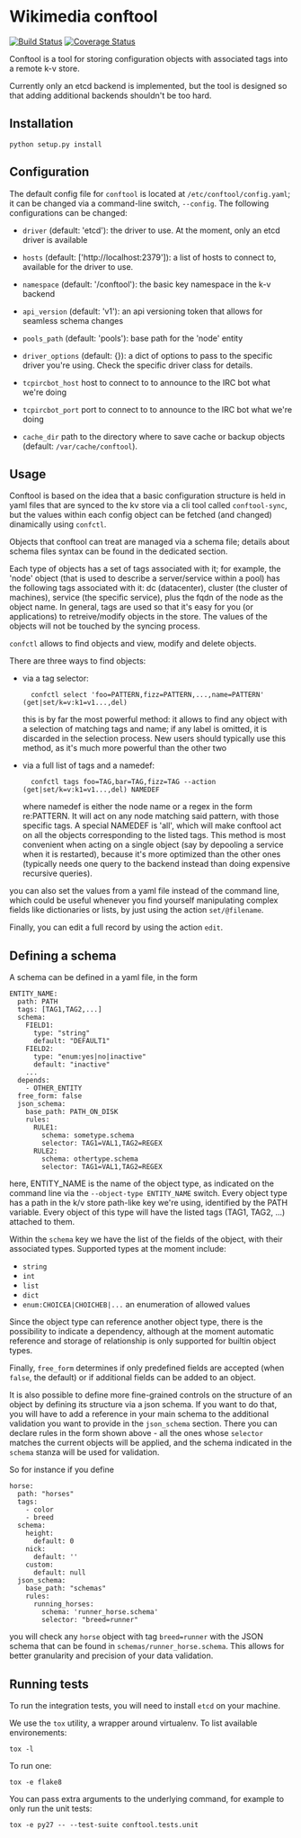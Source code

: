 Wikimedia conftool
=======================

[![Build Status](https://travis-ci.org/wikimedia/operations-software-conftool.svg?branch=master)](https://travis-ci.org/wikimedia/operations-software-conftool)
[![Coverage Status](https://coveralls.io/repos/github/wikimedia/operations-software-conftool/badge.svg?branch=master)](https://coveralls.io/github/wikimedia/operations-software-conftool?branch=master)

Conftool is a tool for storing configuration
objects with associated tags into a remote k-v store.

Currently only an etcd backend is implemented, but the tool is
designed so that adding additional backends shouldn't be too hard.

Installation
------------

    python setup.py install

Configuration
-------------

The default config file for `conftool` is located at
`/etc/conftool/config.yaml`; it can be changed via a command-line
switch, `--config`. The following configurations can be changed:

* `driver` (default: 'etcd'): the driver to use. At the moment, only an
  etcd driver is available

* `hosts` (default: ['http://localhost:2379']): a list of hosts to
  connect to, available for the driver to use.

* `namespace` (default: '/conftool'): the basic key namespace in the
  k-v backend

* `api_version` (default: 'v1'): an api versioning token that allows
  for seamless schema changes

* `pools_path` (default: 'pools'): base path for the 'node' entity

* `driver_options` (default: {}): a dict of options to pass to the
  specific driver you're using. Check the specific driver class for
  details.

* `tcpircbot_host` host to connect to to announce to the IRC bot what
  we're doing

* `tcpircbot_port` port to connect to to announce to the IRC bot what
  we're doing

* `cache_dir` path to the directory where to save cache or backup objects
  (default: `/var/cache/conftool`).

Usage
-----

Conftool is based on the idea that a basic configuration structure is
held in yaml files that are synced to the kv store via a cli tool
called `conftool-sync`, but the values within each config object can be
fetched (and changed) dinamically using `confctl`.

Objects that conftool can treat are managed via a schema file; details
about schema files syntax can be found in the dedicated section.

Each type of objects has a set of tags associated with it; for example,
the 'node' object (that is used to describe a server/service within a
pool) has the following tags associated with it: dc (datacenter),
cluster (the cluster of machines), service (the specific service),
plus the fqdn of the node as the object name. In general, tags are
used so that it's easy for you (or applications) to retreive/modify
objects in the store. The values of the objects will not be touched by
the syncing process.

`confctl` allows to find objects and view, modify and delete objects.

There are three ways to find objects:

* via a tag selector:

        confctl select 'foo=PATTERN,fizz=PATTERN,...,name=PATTERN' (get|set/k=v:k1=v1...,del)

  this is by far the most powerful method: it allows to find any object with a
  selection of matching tags and name; if any label is omitted, it is discarded
  in the selection process. New users should typically use this method, as it's
  much more powerful than the other two

* via a full list of tags and a namedef:

        confctl tags foo=TAG,bar=TAG,fizz=TAG --action (get|set/k=v:k1=v1...,del) NAMEDEF

  where namedef is either the node name or a regex in the form re:PATTERN. It
  will act on any node matching said pattern, with those specific tags. A
  special NAMEDEF is 'all', which will make conftool act on all the objects
  corresponding to the listed tags. This method is most convenient when acting
  on a single object (say by depooling a service when it is restarted), because
  it's more optimized than the other ones (typically needs one query to the backend
  instead than doing expensive recursive queries).

you can also set the values from a yaml file instead of the command line,
which could be useful whenever you find yourself manipulating complex
fields like dictionaries or lists, by just using the action `set/@filename`.

Finally, you can edit a full record by using the action `edit`.

Defining a schema
-----------------

A schema can be defined in a yaml file, in the form

    ENTITY_NAME:
      path: PATH
      tags: [TAG1,TAG2,...]
      schema:
        FIELD1:
          type: "string"
          default: "DEFAULT1"
        FIELD2:
          type: "enum:yes|no|inactive"
          default: "inactive"
        ...
      depends:
        - OTHER_ENTITY
      free_form: false
      json_schema:
        base_path: PATH_ON_DISK
        rules:
          RULE1:
            schema: sometype.schema
            selector: TAG1=VAL1,TAG2=REGEX
          RULE2:
            schema: othertype.schema
            selector: TAG1=VAL1,TAG2=REGEX

here, ENTITY_NAME is the name of the object type, as indicated on the
command line via the `--object-type ENTITY_NAME` switch. Every object
type has a path in the k/v store path-like key we're using, identified
by the PATH variable. Every object of this type will have the listed
tags (TAG1, TAG2, ...) attached to them.

Within the `schema` key we have the list of the fields of the object,
with their associated types. Supported types at the moment include:

* `string`
* `int`
* `list`
* `dict`
* `enum:CHOICEA|CHOICHEB|...` an enumeration of allowed values

Since the object type can reference another object type, there is the
possibility to indicate a dependency, although at the moment automatic
reference and storage of relationship is only supported for builtin
object types.

Finally, `free_form` determines if only predefined fields are accepted
(when `false`, the default) or if additional fields can be added to an
object.

It is also possible to define more fine-grained controls on the structure
of an object by defining its structure via a json schema. If you want to do
that, you will have to add a reference in your main schema to the additional
validation you want to provide in the `json_schema` section. There you can
declare rules in the form shown above - all the ones whose `selector` matches
the current objects will be applied, and the schema indicated in the `schema`
stanza will be used for validation.

So for instance if you define

    horse:
      path: "horses"
      tags:
        - color
        - breed
      schema:
        height:
          default: 0
        nick:
          default: ''
        custom:
          default: null
      json_schema:
        base_path: "schemas"
        rules:
          running_horses:
            schema: 'runner_horse.schema'
            selector: "breed=runner"

you will check any `horse` object with tag `breed=runner` with the JSON schema that
can be found in `schemas/runner_horse.schema`. This allows for better granularity and precision of your data validation.



Running tests
-------------

To run the integration tests, you will need to install `etcd` on your machine.

We use the `tox` utility, a wrapper around virtualenv. To list available
environements:

    tox -l

To run one:

    tox -e flake8

You can pass extra arguments to the underlying command, for example to only run
the unit tests:

    tox -e py27 -- --test-suite conftool.tests.unit

